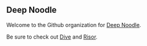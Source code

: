## Deep Noodle

Welcome to the Github organization for [Deep Noodle](https://deepnoodle.ai).

Be sure to check out [Dive](https://github.com/deepnoodle-ai/dive) and [Risor](https://github.com/risor-io/risor).
